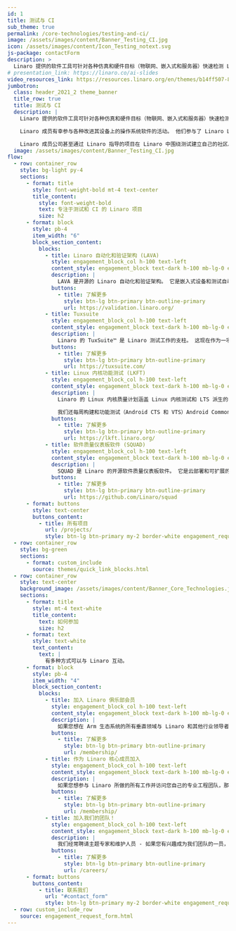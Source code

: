 ```yaml
---
id: 1
title: 测试与 CI
sub_theme: true
permalink: /core-technologies/testing-and-ci/
image: /assets/images/content/Banner_Testing_CI.jpg
icon: /assets/images/content/Icon_Testing_notext.svg
js-package: contactForm
description: >
  Linaro 提供的软件工具可针对各种仿真和硬件目标（物联网、嵌入式和服务器）快速检测 Linux、Android、Zephyr 和其他操作系统中的构建和功能测试回归。
# presentation_link: https://linaro.co/ai-slides
video_resources_link: https://resources.linaro.org/en/themes/b14ff507-8b3e-4ce4-856d-ef161e2d4214
jumbotron:
  class: header_2021_2 theme_banner
  title_row: true
  title: 测试与 CI
  description: |
    Linaro 提供的软件工具可针对各种仿真和硬件目标（物联网、嵌入式和服务器）快速检测 Linux、Android、Zephyr 和其他操作系统中的构建和功能测试回归。

    Linaro 成员有幸参与各种改进其设备上的操作系统软件的活动。 他们参与了 Linaro Linux 内核质量计划，部署了专门保持其产品 Linux 内核最新和上游的登陆团队，与 Linaro 合作以在 LAVA 中实现设备自动化，并利用 Linaro 的可扩展构建和测试解决方案在他们的设备上定期测试 Linux .

    Linaro 成员公司甚至通过 Linaro 指导的项目在 Linaro 中围绕测试建立自己的社区。 Linaro 成员花费更多时间专注于差异化技术，并且能够通过直接与 Linaro 合作，让测试团队专注于最后一英里的测试。
  image: /assets/images/content/Banner_Testing_CI.jpg
flow:
  - row: container_row
    style: bg-light py-4
    sections:
      - format: title
        style: font-weight-bold mt-4 text-center
        title_content:
          style: font-weight-bold
          text: 专注于测试和 CI 的 Linaro 项目
          size: h2
      - format: block
        style: pb-4
        item_width: "6"
        block_section_content:
          blocks:
            - title: Linaro 自动化和验证架构 (LAVA)
              style: engagement_block_col h-100 text-left
              content_style: engagement_block text-dark h-100 mb-lg-0 engagement_block_content d-flex flex-column justify-content-around align-items-baseline
              description: |
                LAVA 是开源的 Linaro 自动化和验证架构。 它是嵌入式设备和测试自动化的行业标准软件，也适用于物联网和服务器级设备。 它可以执行固件、操作系统（启动和功能）、应用程序和生产者-消费者测试。 作为 LAVA 的创造者，Linaro 拥有十多年改进该自动化软件的经验。 Linaro 的会员指导发展代表会员的利益。
              buttons:
                - title: 了解更多
                  style: btn-lg btn-primary btn-outline-primary
                  url: https://validation.linaro.org/
            - title: Tuxsuite
              style: engagement_block_col h-100 text-left
              content_style: engagement_block text-dark h-100 mb-lg-0 engagement_block_content d-flex flex-column justify-content-around align-items-baseline
              description: |
                Linaro 的 TuxSuite™ 是 Linaro 测试工作的支柱。 这现在作为一项商业服务提供，以帮助任何有兴趣改进其 Linux 内核测试的人快速、大规模地这样做。 使用 TuxSuite 将您的测试从有限和不频繁变为持续和扩展。
              buttons:
                - title: 了解更多
                  style: btn-lg btn-primary btn-outline-primary
                  url: https://tuxsuite.com/
            - title: Linux 内核功能测试 (LKFT)
              style: engagement_block_col h-100 text-left
              content_style: engagement_block text-dark h-100 mb-lg-0 engagement_block_content d-flex flex-column justify-content-around align-items-baseline
              description: |
                Linaro 的 Linux 内核质量计划涵盖 Linux 内核测试和 LTS 派生的 Android 通用内核的测试。 Linaro 的 Linux 内核功能测试框架 (LKFT) 是业界最可靠的 Linux 长期稳定功能测试框架。 每周，在最新的 6 个 Linux LTS 版本、linux-next 分支和 linux-mainline 分支中，Linaro 构建测试并在每次 git-branch 推送时报告超过 350 个版本+架构+目标组合。 我们在真实和模拟硬件上对近 40 种这些组合进行功能测试，并在 48 小时内一致地报告结果。 迄今为止，我们已经针对各种嵌入式、仿真和服务器平台运行了超过 1.56 亿次 Linux LTS 树的测试运行。 我们每周与 LTS 维护人员合作，在发布之前对最新的候选发布执行测试并报告回归。

                我们还每周构建和功能测试（Android CTS 和 VTS）Android Common Kernels，并分别向 Linux 上游维护者和 Google 直接报告 Linux 内核和 AOSP 中的回归。 迄今为止，我们已经针对各种移动芯片组进行了超过 5.3 亿次测试，在它们影响生产移动设备之前防止了回归。 探索 Linaro 的 Linux 内核功能测试项目：
              buttons:
                - title: 了解更多
                  style: btn-lg btn-primary btn-outline-primary
                  url: https://lkft.linaro.org/
            - title: 软件质量仪表板软件 (SQUAD)
              style: engagement_block_col h-100 text-left
              content_style: engagement_block text-dark h-100 mb-lg-0 engagement_block_content d-flex flex-column justify-content-around align-items-baseline
              description: |
                SQUAD 是 Linaro 的开源软件质量仪表板软件。 它是云部署和可扩展的软件，用于调度、聚合、收集软件测试结果，并通过报告前端直接呈现它们，或通过报告 API 用于客户结果组合。 SQUAD 还能够维护软件基线、执行结果比较以及使用项目模板生成电子邮件报告。 它支持具有权限和访问层的混合租户结果，可以分别提供对公共和私有数据的精细访问。
              buttons:
                - title: 了解更多
                  style: btn-lg btn-primary btn-outline-primary
                  url: https://github.com/Linaro/squad
      - format: buttons
        style: text-center
        buttons_content:
          - title: 所有项目
            url: /projects/
            style: btn-lg btn-primary my-2 border-white engagement_request_contact_btn
  - row: container_row
    style: bg-green
    sections:
      - format: custom_include
        source: themes/quick_link_blocks.html
  - row: container_row
    style: text-center
    background_image: /assets/images/content/Banner_Core_Technologies.jpg
    sections:
      - format: title
        style: mt-4 text-white
        title_content:
          text: 如何参加
          size: h2
      - format: text
        style: text-white
        text_content:
          text: |
            有多种方式可以与 Linaro 互动。
      - format: block
        style: pb-4
        item_width: "4"
        block_section_content:
          blocks:
            - title: 加入 Linaro 俱乐部会员
              style: engagement_block_col h-100 text-left
              content_style: engagement_block text-dark h-100 mb-lg-0 engagement_block_content d-flex flex-column justify-content-around align-items-baseline
              description: |
                如果您想在 Arm 生态系统的所有垂直领域与 Linaro 和其他行业领导者合作，俱乐部会员资格是您的正确选择。
              buttons:
                - title: 了解更多
                  style: btn-lg btn-primary btn-outline-primary
                  url: /membership/
            - title: 作为 Linaro 核心成员加入
              style: engagement_block_col h-100 text-left
              content_style: engagement_block text-dark h-100 mb-lg-0 engagement_block_content d-flex flex-column justify-content-around align-items-baseline
              description: |
                如果您想参与 Linaro 所做的所有工作并访问您自己的专业工程团队，那么核心会员是您的正确选择。
              buttons:
                - title: 了解更多
                  style: btn-lg btn-primary btn-outline-primary
                  url: /membership/
            - title: 加入我们的团队！
              style: engagement_block_col h-100 text-left
              content_style: engagement_block text-dark h-100 mb-lg-0 engagement_block_content d-flex flex-column justify-content-around align-items-baseline
              description: |
                我们经常聘请主题专家和维护人员 - 如果您有兴趣成为我们团队的一员，请访问 Linaro 职业页面以了解更多信息。
              buttons:
                - title: 了解更多
                  style: btn-lg btn-primary btn-outline-primary
                  url: /careers/
      - format: buttons
        buttons_content:
          - title: 联系我们
            url: "#contact_form"
            style: btn-lg btn-primary my-2 border-white engagement_request_contact_btn
  - row: custom_include_row
    source: engagement_request_form.html
---
```

